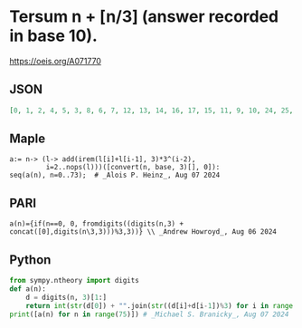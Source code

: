 # Tersum n \+ \[n/3\] \(answer recorded in base 10\)\.
https://oeis.org/A071770
## JSON
```JSON
[0, 1, 2, 4, 5, 3, 8, 6, 7, 12, 13, 14, 16, 17, 15, 11, 9, 10, 24, 25, 26, 19, 20, 18, 23, 21, 22, 36, 37, 38, 40, 41, 39, 44, 42, 43, 48, 49, 50, 52, 53, 51, 47, 45, 46, 33, 34, 35, 28, 29, 27, 32, 30, 31, 72, 73, 74, 76, 77, 75, 80, 78, 79, 57, 58, 59, 61, 62, 60, 56, 54, 55, 69, 70]
```
## Maple
```Maple
a:= n-> (l-> add(irem(l[i]+l[i-1], 3)*3^(i-2),
         i=2..nops(l)))([convert(n, base, 3)[], 0]):
seq(a(n), n=0..73);  # _Alois P. Heinz_, Aug 07 2024
```
## PARI
```PARI
a(n)={if(n==0, 0, fromdigits((digits(n,3) + concat([0],digits(n\3,3)))%3,3))} \\ _Andrew Howroyd_, Aug 06 2024
```
## Python
```Python
from sympy.ntheory import digits
def a(n):
    d = digits(n, 3)[1:]
    return int(str(d[0]) + "".join(str((d[i]+d[i-1])%3) for i in range(1, len(d))), 3)
print([a(n) for n in range(75)]) # _Michael S. Branicky_, Aug 07 2024
```
